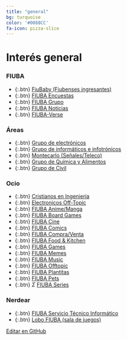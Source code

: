```yaml
---
title: "general"
bg: turquoise
color: '#0088CC'
fa-icon: pizza-slice
---
```

# Interés general

<!---
No poner los links de t.joinchat directamente,
usar https://www.protectyourlinks.com/ para obtener
un link corto protegido por captcha
-->

### FIUBA

*  {:.btn} <i class="fas fa-egg"></i> [FiuBaby (Fiubenses ingresantes)](https://www.proyl.com/BPyN12fz4)
*  {:.btn} <i class="fas fa-poll"></i> [FIUBA Encuestas](https://www.proyl.com/Z489bvwVJ)
*  {:.btn} <i class="fas fa-users"></i> [FIUBA Grupo](https://www.proyl.com/hB6y8jG7A)
*  {:.btn} <i class="fas fa-newspaper"></i> [FIUBA Noticias](http://t.me/s/FIUBA_Noticias)
*  {:.btn} <i class="fas fa-globe-americas"></i> [FIUBA-Verse](https://www.proyl.com/g92AxYcK1)

### Áreas

* {:.btn}  <i class="fas fa-microchip"></i> [Grupo de electrónicos](https://www.proyl.com/XYcy5L7c9)
* {:.btn}  <i class="fas fa-glasses"></i> [Grupo de informáticos e infotrónicos](https://www.proyl.com/yKn9rEE52)
* {:.btn}  <i class="fas fa-satellite"></i> [Montecarlo (Señales/Teleco)](https://www.proyl.com/5rYT1kiY9)
* {:.btn}  <i class="fas fa-atom"></i> [Grupo de Química y Alimentos](https://www.proyl.com/K1sTnJ7m5)
* {:.btn}  <i class="fas fa-home"></i> [Grupo de Civil](https://www.proyl.com/PBV0mb0f5)

### Ocio
* {:.btn}  <i class="fa fa-book"></i> [Cristianos en Ingeniería](https://www.proyl.com/3FTu4A0ct)
* {:.btn}  <i class="far fa-comment-dots"></i> [Electronicos Off-Topic](https://www.proyl.com/04a9yCQZi)
* {:.btn}  <i class="fas fa-dragon"></i> [FIUBA Anime/Manga](https://www.proyl.com/gCB22A7sn)
* {:.btn}  <i class="fas fa-chess"></i> [FIUBA Board Games](https://www.proyl.com/8I4fvMB9m)
* {:.btn}  <i class="fas fa-video"></i> [FIUBA Cine](https://www.proyl.com/dAJrj460R)
* {:.btn}  <i class="fas fa-mask"></i> [FIUBA Comics](https://www.proyl.com/M1By1Cn6p)
* {:.btn}  <i class="far fa-handshake"></i> [FIUBA Compra/Venta](https://www.proyl.com/01AdST1za)
* {:.btn}  <i class="fas fa-hamburger"></i> [FIUBA Food & Kitchen](https://www.proyl.com/P1Moi43Wc)
* {:.btn}  <i class="fas fa-gamepad"></i> [FIUBA Games](https://www.proyl.com/wsMAL890c)
* {:.btn}  <i class="fas fa-poo"></i> [FIUBA Memes](https://t.me/FIUBA_Memes)
* {:.btn}  <i class="fas fa-headphones-alt"></i> [FIUBA Music](https://www.proyl.com/EcmGFc356)
* {:.btn}  <i class="fas fa-icons"></i> [FIUBA Offtopic](https://www.proyl.com/Au5PcmZ24)
* {:.btn}  <i class="fas fa-leaf"></i> [FIUBA Plantitas](https://www.proyl.com/nc5VPn8J0)
* {:.btn}  <i class="fas fa-paw"></i> [FIUBA Pets](https://www.proyl.com/poOJ4Gj69)
* {:.btn}  <i class="fas">Σ</i> [FIUBA Series](https://www.proyl.com/10x5ECBob)


### Nerdear

* {:.btn}  <i class="fas fa-laptop-medical"></i> [FIUBA Servicio Técnico Informático](https://www.proyl.com/6qdsN3Q6X)
* {:.btn}  <i class="fab fa-wolf-pack-battalion"></i> <i class="fas fa-gamepad"></i> [Lobo FIUBA (sala de juegos)](https://www.proyl.com/CUhSq60f7)


<span class="editongithub">
	<a href="{{site.github.repository_url}}/blob/master/{{page.path}}">
		<i class="fas fa-pen"></i> Editar en GitHub
	</a>
</span>
